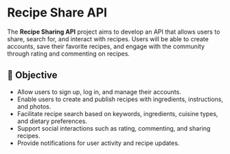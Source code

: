 # Recipe Share API

The **Recipe Sharing API** project aims to develop an API that allows users to share, search for, and interact with recipes. Users will be able to create accounts, save their favorite recipes, and engage with the community through rating and commenting on recipes.

## 🎯 Objective

- Allow users to sign up, log in, and manage their accounts.
- Enable users to create and publish recipes with ingredients, instructions, and photos.
- Facilitate recipe search based on keywords, ingredients, cuisine types, and dietary preferences.
- Support social interactions such as rating, commenting, and sharing recipes.
- Provide notifications for user activity and recipe updates.
